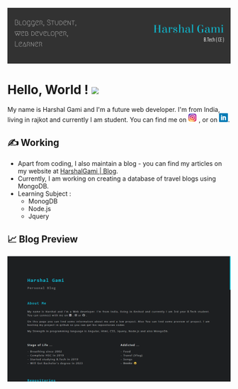 <!-- More info, tips and tricks for making GitHub Profile README can be found in my article at https://towardsdatascience.com/build-a-stunning-readme-for-your-github-profile-9b80434fe5d7 -->

[![Blog](https://raw.githubusercontent.com/harshalgami13/harshalgami13/main/My%20self.png "Header")](https://bdmrgxz4ptu3ljtkn5f1rq-on.drv.tw/harshalgami/)

# Hello, World ! <img src="https://raw.githubusercontent.com/MartinHeinz/MartinHeinz/master/wave.gif" width="30px">

My name is Harshal Gami and I'm a future web developer. I'm from India, living in rajkot and currently I am student. You can find me on <a href="https://www.instagram.com/___.h_g_patel.___13/" target="_blank"><img src="https://raw.githubusercontent.com/harshalgami13/harshalgami13/main/580b57fcd9996e24bc43c521.png" width="20px"></a> ,  or on <a href="https://www.linkedin.com/in/harshalgami/" target="_blank"><img src="https://raw.githubusercontent.com/harshalgami13/harshalgami13/main/58e91afdeb97430e81906504.png" width="20px"></a>.

## &#x270d; Working

- Apart from coding, I also maintain a blog - you can find my articles on my website at [HarshalGami | Blog](https://bdmrgxz4ptu3ljtkn5f1rq-on.drv.tw/harshalgami/).
- Currently, I am working on creating a database of travel blogs using MongoDB.
- Learning Subject :
  - MonogDB
  - Node.js
  - Jquery
 
## &#x1f4c8; Blog Preview 

<a href="https://bdmrgxz4ptu3ljtkn5f1rq-on.drv.tw/harshalgami/"><img src="preview.png"></a>



 

